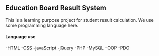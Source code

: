 ## Education Board Result System

This is a learning purpose project for student result calculation. We use some programming language here.

#### Language use

-HTML
-CSS
-javaScript
-jQuery
-PHP
-MySQL
-OOP
-PDO